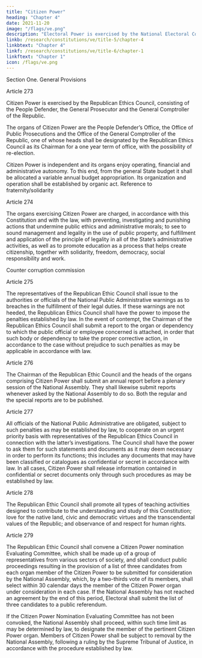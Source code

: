 ```yaml
---
title: "Citizen Power"
heading: "Chapter 4"
date: 2021-11-20
image: "/flags/ve.png"
description: "Electoral Power is exercised by the National Electoral Council as governing body, and by the latter’s subordinate organs"
linkb: /research/constitutions/ve/title-5/chapter-4
linkbtext: "Chapter 4"
linkf: /research/constitutions/ve/title-6/chapter-1
linkftext: "Chapter 1"
icon: /flags/ve.png
---
```



Section One. General Provisions

Article 273

Citizen Power is exercised by the Republican Ethics Council, consisting of the People Defender, the General Prosecutor and the General Comptroller of the Republic. 

The organs of Citizen Power are the People Defender’s Office, the Office of Public Prosecutions and the Office of the General Comptroller of the Republic, one of whose heads shall be designated by the Republican Ethics Council as its Chairman for a one year term of office, with the possibility of re-election.

Citizen Power is independent and its organs enjoy operating, financial and
administrative autonomy. To this end, from the general State budget it shall be allocated
a variable annual budget appropriation.
Its organization and operation shall be established by organic act.
Reference to fraternity/solidarity

Article 274

The organs exercising Citizen Power are charged, in accordance with this Constitution and with the law, with preventing, investigating and punishing actions that undermine public ethics and administrative morals; to see to sound management and legality in the use of public property, and fulfillment and application of the principle of legality in all of the State’s administrative activities, as well as to promote education as a process that
helps create citizenship, together with solidarity, freedom, democracy, social
responsibility and work.

Counter corruption commission

Article 275

The representatives of the Republican Ethic Council shall issue to the authorities or officials of the National Public Administrative warnings as to breaches in the fulfillment of their legal duties. If these warnings are not heeded, the Republican Ethics Council shall have the power to impose the penalties established by law. In the event of contempt, the Chairman of the Republican Ethics Council shall submit a report to the organ or dependency to which the public official or employee concerned is attached, in order that such body or dependency to take the proper corrective action, in accordance to the case without prejudice to such penalties as may be applicable in accordance with law.

Article 276

The Chairman of the Republican Ethic Council and the heads of the organs comprising
Citizen Power shall submit an annual report before a plenary session of the National
Assembly. They shall likewise submit reports whenever asked by the National Assembly
to do so.
Both the regular and the special reports are to be published.

Article 277

All officials of the National Public Administrative are obligated, subject to such penalties
as may be established by law, to cooperate on an urgent priority basis with
representatives of the Republican Ethics Council in connection with the latter’s
investigations. The Council shall have the power to ask them for such statements and
documents as it may deem necessary in order to perform its functions; this includes any
documents that may have been classified or catalogues as confidential or secret in
accordance with law. In all cases, Citizen Power shall release information contained in
confidential or secret documents only through such procedures as may be established
by law.

Article 278

The Republican Ethic Council shall promote all types of teaching activities designed to
contribute to the understanding and study of this Constitution; love for the native land,
civic and democratic virtues and the transcendental values of the Republic; and
observance of and respect for human rights.

Article 279

The Republican Ethic Council shall convene a Citizen Power nomination Evaluating
Committee, which shall be made up of a group of representatives from various sectors
of society, and shall conduct public proceedings resulting in the provision of a list of three
candidates from each organ member of the Citizen Power to be submitted for
consideration by the National Assembly, which, by a two-thirds vote of its members,
shall select within 30 calendar days the member of the Citizen Power organ under
consideration in each case. If the National Assembly has not reached an agreement by
the end of this period, Electoral shall submit the list of three candidates to a public
referendum.

If the Citizen Power Nomination Evaluating Committee has not been convoked, the
National Assembly shall proceed, within such time limit as may be determined by law, to
designate the member of the pertinent Citizen Power organ.
Members of Citizen Power shall be subject to removal by the National Assembly,
following a ruling by the Supreme Tribunal of Justice, in accordance with the procedure
established by law.
